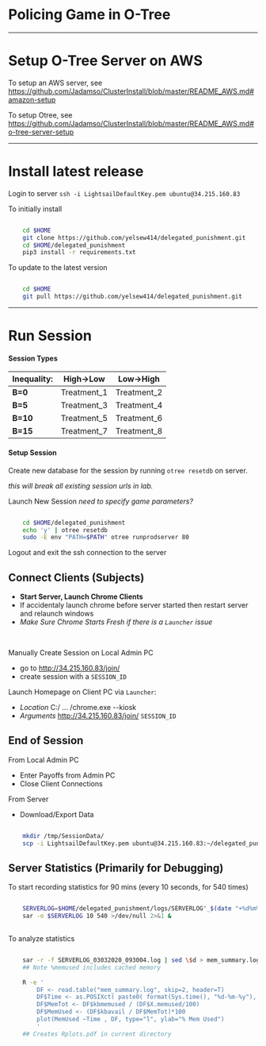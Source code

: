 # Policing Game in O-Tree

<!--
<img src="https://github.com/Jadamso/TerritoryR/blob/master/Pictures/TerritoryScreenshot2.png"  align="center" width="1000" height="500">
-->


---
# Setup O-Tree Server on AWS

To setup an AWS server, see
https://github.com/Jadamso/ClusterInstall/blob/master/README_AWS.md#amazon-setup

To setup Otree, see
https://github.com/Jadamso/ClusterInstall/blob/master/README_AWS.md#o-tree-server-setup

---
# Install latest release

Login to server `ssh -i LightsailDefaultKey.pem ubuntu@34.215.160.83`

To initially install
```bash

    cd $HOME
    git clone https://github.com/yelsew414/delegated_punishment.git
    cd $HOME/delegated_punishment
    pip3 install -r requirements.txt

```

To update to the latest version
```bash

    cd $HOME
    git pull https://github.com/yelsew414/delegated_punishment.git

```

<!-- --- -->

<!-- 
## Pre-Session Setup
## Create Players and Passwords (including admin) ? 
## Setup Game Parameters (Treatments)?
-->

---
# Run Session


#### Session Types

<!-- ------------------------------------------------ -->



| **Inequality:** |**High->Low**|**Low->High**|
|-----------------|-------------|-------------|
| **B=0**         | Treatment_1 | Treatment_2 |
| **B=5**         | Treatment_3 | Treatment_4 |
| **B=10**        | Treatment_5 | Treatment_6 |
| **B=15**        | Treatment_7 | Treatment_8 |


<!-- ------------------------------------------------ -->


#### Setup Session

Create new database for the session by running `otree resetdb` on server.

*this will break all existing session urls in lab.*


Launch New Session *need to specify game parameters?*

```bash

    cd $HOME/delegated_punishment
    echo 'y' | otree resetdb
    sudo -E env "PATH=$PATH" otree runprodserver 80

```


Logout and exit the ssh connection to the server

## Connect Clients (Subjects)

 * **Start Server, Launch Chrome Clients**
 * If accidentaly launch chrome before server started then restart server and relaunch windows
 * *Make Sure Chrome Starts Fresh if there is a `Launcher` issue*
</br>


Manually Create Session on Local Admin PC
 * go to http://34.215.160.83/join/
 * create session with a `SESSION_ID`

Launch Homepage on Client PC via `Launcher`: 
 * *Location* C:/ ... /chrome.exe --kiosk
 * *Arguments* http://34.215.160.83/join/ `SESSION_ID`


<!--
Launch google chrome and sign in students (JA1 ... JAN) 
Launch Individual Pages:
 * http://34.215.160.83/DelegatedPunishment?username=[+]&password=PoDjangos
AutoInc[x] tag 1

Admins: username=admin & password=PoDjangos
 * http://34.215.160.83/
-->



## End of Session

From Local Admin PC
 * Enter Payoffs from Admin PC
 * Close Client Connections

From Server
 * Download/Export Data

```bash

    mkdir /tmp/SessionData/
    scp -i LightsailDefaultKey.pem ubuntu@34.215.160.83:~/delegated_punishment/data/* /tmp/SessionData/

```


## Server Statistics (Primarily for Debugging)


To start recording statistics for 90 mins (every 10 seconds, for 540 times)
```bash

    SERVERLOG=$HOME/delegated_punishment/logs/SERVERLOG"_$(date "+%d%m%Y_%H%M%S".log)"
    sar -o $SERVERLOG 10 540 >/dev/null 2>&1 &
 
```

To analyze statistics
```bash

    sar -r -f SERVERLOG_03032020_093004.log | sed \$d > mem_summary.log
    ## Note %memused includes cached memory
    
    R -e '
        DF <- read.table("mem_summary.log", skip=2, header=T)
        DF$Time <- as.POSIXct( paste0( format(Sys.time(), "%d-%m-%y"), DF[,1] ) )
        DF$MemTot <- DF$kbmemused / (DF$X.memused/100)
        DF$MemUsed <- (DF$kbavail / DF$MemTot)*100
        plot(MemUsed ~Time , DF, type="l", ylab="% Mem Used")
        '
    ## Creates Rplots.pdf in current directory    

```


<!-- ## Other Statistics
```    
    ## top -bd 1  | grep 'MiB Mem' 
    ## `cat /proc/meminfo | grep Active: | sed 's/Active: //g'` 
    ##  echo "$(date '+%Y-%m-%d %H:%M:%S') $(free -m | grep Mem: | sed 's/Mem://g')"
    ##  echo "$(date '+%Y-%m-%d %H:%M:%S') $(free -m | grep Mem | awk '{print (1-$7/$2) * 100.0}')"
```
To stop recording statistics, `ctrl+C` 
-->


<!-- ## Other Statistics
    If CloudWatch (see https://docs.aws.amazon.com/AWSEC2/latest/UserGuide/mon-scripts.html) is is setup, then edit the crontab file `crontab -e` with
    ```
    ## Post Server Metrics Every 5 Minutes
     */5 * * * * ~/aws-scripts-mon/mon-put-instance-data.pl --mem-util --disk-space-util --disk-path=/ --from-cron 
    ```
    and open the CloudWatch console at https://console.aws.amazon.com/cloudwatch/
-->

